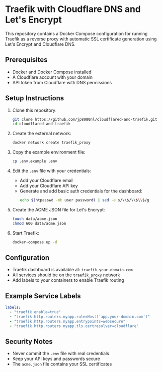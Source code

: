# Traefik with Cloudflare DNS and Let's Encrypt

This repository contains a Docker Compose configuration for running Traefik as a reverse proxy with automatic SSL certificate generation using Let's Encrypt and Cloudflare DNS.

## Prerequisites

- Docker and Docker Compose installed
- A Cloudflare account with your domain
- API token from Cloudflare with DNS permissions

## Setup Instructions

1. Clone this repository:
   ```bash
   git clone https://github.com/jp8080nl/cloudflared-and-traefik.git
   cd cloudflared-and-traefik
   ```

2. Create the external network:
   ```bash
   docker network create traefik_proxy
   ```

3. Copy the example environment file:
   ```bash
   cp .env.example .env
   ```

4. Edit the `.env` file with your credentials:
   - Add your Cloudflare email
   - Add your Cloudflare API key
   - Generate and add basic auth credentials for the dashboard:
     ```bash
     echo $(htpasswd -nb user password) | sed -e s/\\$/\\$\\$/g
     ```

5. Create the ACME JSON file for Let's Encrypt:
   ```bash
   touch data/acme.json
   chmod 600 data/acme.json
   ```

6. Start Traefik:
   ```bash
   docker-compose up -d
   ```

## Configuration

- Traefik dashboard is available at: `traefik.your-domain.com`
- All services should be on the `traefik_proxy` network
- Add labels to your containers to enable Traefik routing

## Example Service Labels

```yaml
labels:
  - "traefik.enable=true"
  - "traefik.http.routers.myapp.rule=Host(`app.your-domain.com`)"
  - "traefik.http.routers.myapp.entrypoints=websecure"
  - "traefik.http.routers.myapp.tls.certresolver=cloudflare"
```

## Security Notes

- Never commit the `.env` file with real credentials
- Keep your API keys and passwords secure
- The `acme.json` file contains your SSL certificates 